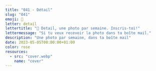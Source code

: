 ```yaml
---
title: "041 - Détail"
slug: "041"
emoji: 👀
letter: detail
lettertitle: "👀 Detail, une photo par semaine. Inscris-toi!"
lettermessage: "Si tu veux recevoir la photo dans ta boîte mail."
description: "Une photo par semaine, dans ta boîte mail"
date: 2023-05-05T00:00:00+01:00
color: rose
resources:
  - src: "cover.webp"
    name: "cover"
---
```


